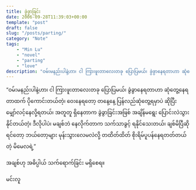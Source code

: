 ```yaml
---
title: ခွဲခွာခြင်း
date: 2006-09-28T11:39:03+00:00
template: "post"  
draft: false  
slug: "/posts/parting/"  
category: "Note"
tags: 
    - "Min Lu"
    - "novel"
    - "parting"
    - "love"
description: "ဝမ်းမနည်းပါနဲ့ဟာ၊ ငါ ကြားဖူးတာလေးတခု ပြောပြမယ်၊ ခွဲခွာနေရတာဟာ ဆုံတွေ့နေရတာထက် ပိုကောင်းတယ်တဲ့၊"
---
```

&#8220;ဝမ်းမနည်းပါနဲ့ဟာ၊ ငါ ကြားဖူးတာလေးတခု ပြောပြမယ်၊ ခွဲခွာနေရတာဟာ ဆုံတွေ့နေရတာထက် ပိုကောင်းတယ်တဲ့၊ ဝေးနေရတော့ တနေ့နေ့ ပြန်လည်ဆုံတွေ့ရမှာပဲ ဆိုပြီး မျှော်လင့်နေလို့ရတယ်၊ အတူတူ ရှိနေတာက ခွဲခွာခြင်းအဖြစ် အချိန်မရွေး ပြောင်းလဲသွားနိုင်တယ်တဲ့၊ ဒီလိုပါပဲ၊ မချစ်ဘဲ နေလိုက်တာက သက်သာခွင့် ရနိုင်သေးတယ်၊ ချစ်မိပြီဆိုရင်တော့ ဘယ်တော့များ မုန်းသွားလေမလဲလို့ တထိတ်ထိတ် စိုးရိမ်ပူပန်နေရတတ်တယ်တဲ့ မိမေလရဲ့&#8221;

အချစ်ဟု အဓိပ္ပါယ် သက်ရောက်ခြင်း မရှိစေရ။
  
မင်းလူ
